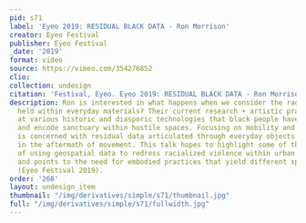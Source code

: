 ```yaml
---
pid: s71
label: 'Eyeo 2019: RESIDUAL BLACK DATA - Ron Morrison'
creator: Eyeo Festival
publisher: Eyeo Festival
_date: '2019'
format: video
source: https://vimeo.com/354276852
clio:
collection: undesign
citation: 'Festival, Eyeo. Eyeo 2019: RESIDUAL BLACK DATA - Ron Morrison, 2019. https://vimeo.com/354276852.'
description: Ron is interested in what happens when we consider the radical potential
  held within everyday materials? Their current research + artistic practice look
  at various historic and diasporic technologies that black people have used to signify
  and encode sanctuary within hostile spaces. Focusing on mobility and absence, Ron
  is concerned with residual data articulated through everyday objects left behind
  in the aftermath of movement. This talk hopes to highlight some of the limitations
  of using geospatial data to redress racialized violence within urban landscapes
  and points to the need for embodied practices that yield different spatial imaginaries
  (Eyeo Festival 2019).
order: '268'
layout: undesign_item
thumbnail: "/img/derivatives/simple/s71/thumbnail.jpg"
full: "/img/derivatives/simple/s71/fullwidth.jpg"
---
```

